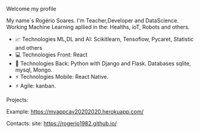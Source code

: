Welcome my profile

My name´s Rogério Soares. I'm Teacher,Developer and DataScience. Working Machine Learning apllied in the: Healths, ioT, Robots and others.

- 📈 Technologies ML,DL and AI: Scikitlearn, Tensoflow, Pycaret, Statistic and others
- 💻 Technologies Front: React
- 📕 Technologies Back: Python with Django and Flask. Databases sqlite, mysql, Mongo.
- ⚡ Technologies Mobile: React Native.
- ⚡ Agile: kanban.

Projects: 

Example: https://myappcav20202020.herokuapp.com/

Contacts:
site: https://rogerio1982.github.io/
